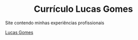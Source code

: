 <h1 align="center">Currículo Lucas Gomes</h1>
<p align="justify">Site contendo minhas experiências profissionais</p>
<a href="https://lulinux21.github.io/site/">Lucas Gomes</a>
